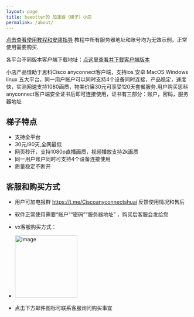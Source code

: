 ```yaml
---
layout: page
title: baeotter的 加速器（梯子）小店
permalink: /about/
---
```


[点击查看使用教程和安装指导](https://baeashuai.github.io/anyconnect-guide2/) 教程中所有服务器地址和账号均为无效示例，正常使用需要购买. 

各平台不同版本客户端下载地址：[点这里查看并下载客户端版本](https://baeashuai.github.io/download/)

小店产品借助于思科Cisco anyconnect客户端，支持ios 安卓 MacOS Windows linux 五大平台，同一用户账户可以同时支持4个设备同时连接，产品稳定，速度快，实测网速支持1080画质，物美价廉30元可享受120天套餐服务.用户购买思科anyconnect客户端安全证书后即可连接使用，证书有三部分：账户，密码，服务器地址

## 梯子特点
- 支持全平台
- 30元/90天,全网最低
- 网页秒开，支持1080p直播画质，视频播放支持2k画质
- 同一用户账户同时可支持4个设备连接使用
- 质量稳定不断开

## 客服和购买方式

- 用户可加电报群 https://t.me/Ciscoanyconnectshuai 反馈使用情况和售后 

- 软件正常使用需要“账户”“密码”“服务器地址” ，购买后客服会发给您
- vx客服购买方式：
- <img width="170" alt="image" src="https://user-images.githubusercontent.com/107782600/198934745-8bad0c36-f5ee-4c85-88d2-7cd21f5bfb14.png">

- 点击下方邮件图标可联系客服询问购买事宜

